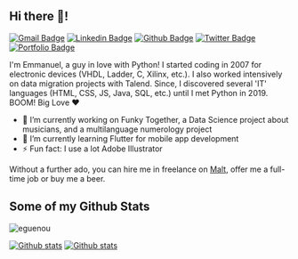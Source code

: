 <!--
**eguenou/eguenou** is a ✨ _special_ ✨ repository because its `README.md` (this file) appears on your GitHub profile.

Here are some ideas to get you started:

- 🔭 I’m currently working on ...
- 🌱 I’m currently learning ...
- 👯 I’m looking to collaborate on ...
- 🤔 I’m looking for help with ...
- 💬 Ask me about ...
- 📫 How to reach me: ...
- 😄 Pronouns: ...
- ⚡ Fun fact: ...
-->
## Hi there :wave:!
[![Gmail Badge](https://img.shields.io/badge/-emmanuel@compuute.io-c14438?style=flat&logo=Gmail&logoColor=white&link=mailto:emmanuel@compuute.io)](mailto:emmanuel@compuute.io) 
[![Linkedin Badge](https://img.shields.io/badge/-guenou-0072b1?style=flat&logo=Linkedin&logoColor=white&link=https://www.linkedin.com/in/guenou/)](https://www.linkedin.com/in/guenou/) [![Github Badge](https://img.shields.io/badge/-eguenou-grey?style=flat&logo=github&logoColor=white&link=https://github.com/eguenou/)](https://www.github.com/eguenou/) [![Twitter Badge](https://img.shields.io/badge/-compuuteio-00acee?style=flat&logo=twitter&logoColor=white&link=https://twitter.com/compuuteio/)](https://www.twitter.com/compuuteio/) [![Portfolio Badge](https://img.shields.io/badge/portfolio-web-blue?style=flat&link=https://compuute.io/)](https://compuute.io/) <p align='left'>

I'm Emmanuel, a guy in love with Python!
I started coding in 2007 for electronic devices (VHDL, Ladder, C, Xilinx, etc.). I also worked intensively on data migration projects with Talend. Since, I discovered several 'IT' languages (HTML, CSS, JS, Java, SQL, etc.) until I met Python in 2019. BOOM! Big Love :heart:

- 🔭 I’m currently working on Funky Together, a Data Science project about musicians, and a multilanguage numerology project
- 🌱 I’m currently learning Flutter for mobile app development
- ⚡ Fun fact: I use a lot Adobe Illustrator

Without a further ado, you can hire me in freelance on [Malt](https://www.malt.fr/profile/emmanuelguenou), offer me a full-time job or buy me a beer.</p>
## Some of my Github Stats
<p align=left><img src=https://komarev.com/ghpvc/?username=eguenou alt=eguenou /></p>

[![Github stats](https://github-readme-stats.vercel.app/api?username=eguenou&show_icons=true&include_all_commits=true)](https://github.com/eguenou/github-readme-stats)
[![Github stats](https://github-readme-stats.vercel.app/api?username=compuuteio&show_icons=true&include_all_commits=true)](https://github.com/eguenou/github-readme-stats)

<!--[![Top Langs](https://github-readme-stats.vercel.app/api/top-langs/?username=eguenou&layout=compact)](https://github.com/eguenou/github-readme-stats)-->
